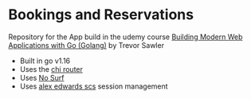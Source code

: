 # Bookings and Reservations

Repository for the App build in the udemy course [Building Modern Web Applications with Go (Golang)](https://www.udemy.com/course/building-modern-web-applications-with-go/learn/lecture/23009688#questions) by Trevor Sawler

- Built in go v1.16
- Uses the [chi router](https://github.com/go-chi/chi)
- Uses [No Surf](https://github.com/justinas/nosurf)
- Uses [alex edwards scs](https://github.com/alexedwards/scs/v2) session management